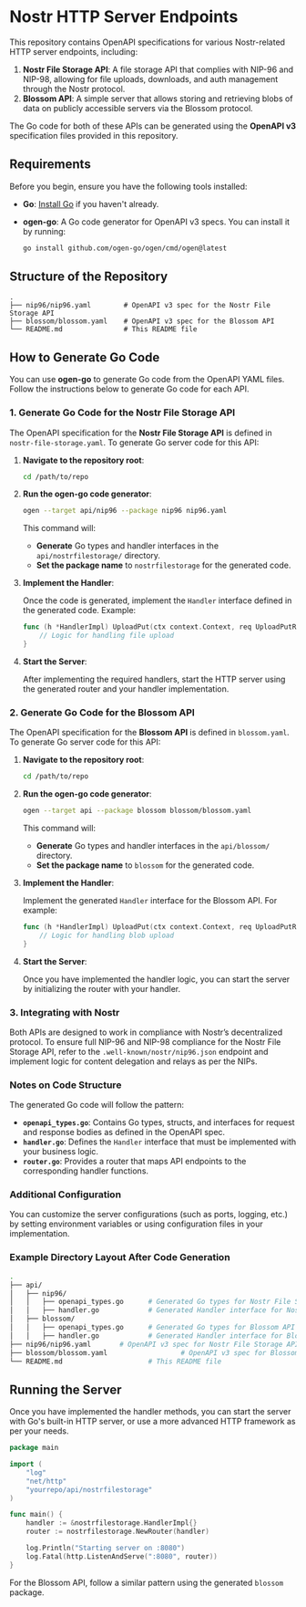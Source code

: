 # Nostr HTTP Server Endpoints

This repository contains OpenAPI specifications for various Nostr-related HTTP server endpoints, including:

1. **Nostr File Storage API**: A file storage API that complies with NIP-96 and NIP-98, allowing for file uploads, downloads, and auth management through the Nostr protocol.
2. **Blossom API**: A simple server that allows storing and retrieving blobs of data on publicly accessible servers via the Blossom protocol.

The Go code for both of these APIs can be generated using the **OpenAPI v3** specification files provided in this repository.

## Requirements

Before you begin, ensure you have the following tools installed:

- **Go**: [Install Go](https://golang.org/doc/install) if you haven't already.
- **ogen-go**: A Go code generator for OpenAPI v3 specs. You can install it by running:
  
  ```bash
  go install github.com/ogen-go/ogen/cmd/ogen@latest
  ```

## Structure of the Repository

```
.
├── nip96/nip96.yaml        # OpenAPI v3 spec for the Nostr File Storage API
├── blossom/blossom.yaml    # OpenAPI v3 spec for the Blossom API
└── README.md               # This README file
```

## How to Generate Go Code

You can use **ogen-go** to generate Go code from the OpenAPI YAML files. Follow the instructions below to generate Go code for each API.

### 1. Generate Go Code for the **Nostr File Storage API**

The OpenAPI specification for the **Nostr File Storage API** is defined in `nostr-file-storage.yaml`. To generate Go server code for this API:

1. **Navigate to the repository root**:

   ```bash
   cd /path/to/repo
   ```

2. **Run the ogen-go code generator**:

   ```bash
   ogen --target api/nip96 --package nip96 nip96.yaml
   ```

   This command will:
   - **Generate** Go types and handler interfaces in the `api/nostrfilestorage/` directory.
   - **Set the package name** to `nostrfilestorage` for the generated code.

3. **Implement the Handler**:

   Once the code is generated, implement the `Handler` interface defined in the generated code. Example:

   ```go
   func (h *HandlerImpl) UploadPut(ctx context.Context, req UploadPutReq) (UploadPutRes, error) {
       // Logic for handling file upload
   }
   ```

4. **Start the Server**:

   After implementing the required handlers, start the HTTP server using the generated router and your handler implementation.

### 2. Generate Go Code for the **Blossom API**

The OpenAPI specification for the **Blossom API** is defined in `blossom.yaml`. To generate Go server code for this API:

1. **Navigate to the repository root**:

   ```bash
   cd /path/to/repo
   ```

2. **Run the ogen-go code generator**:

   ```bash
   ogen --target api --package blossom blossom/blossom.yaml
   ```

   This command will:
   - **Generate** Go types and handler interfaces in the `api/blossom/` directory.
   - **Set the package name** to `blossom` for the generated code.

3. **Implement the Handler**:

   Implement the generated `Handler` interface for the Blossom API. For example:

   ```go
   func (h *HandlerImpl) UploadPut(ctx context.Context, req UploadPutReq) (UploadPutRes, error) {
       // Logic for handling blob upload
   }
   ```

4. **Start the Server**:

   Once you have implemented the handler logic, you can start the server by initializing the router with your handler.

### 3. Integrating with Nostr

Both APIs are designed to work in compliance with Nostr’s decentralized protocol. To ensure full NIP-96 and NIP-98 compliance for the Nostr File Storage API, refer to the `.well-known/nostr/nip96.json` endpoint and implement logic for content delegation and relays as per the NIPs.

### Notes on Code Structure

The generated Go code will follow the pattern:

- **`openapi_types.go`**: Contains Go types, structs, and interfaces for request and response bodies as defined in the OpenAPI spec.
- **`handler.go`**: Defines the `Handler` interface that must be implemented with your business logic.
- **`router.go`**: Provides a router that maps API endpoints to the corresponding handler functions.

### Additional Configuration

You can customize the server configurations (such as ports, logging, etc.) by setting environment variables or using configuration files in your implementation.

### Example Directory Layout After Code Generation

```bash
.
├── api/
│   ├── nip96/
│   │   ├── openapi_types.go      # Generated Go types for Nostr File Storage API
│   │   ├── handler.go            # Generated Handler interface for Nostr File Storage API
│   ├── blossom/
│   │   ├── openapi_types.go      # Generated Go types for Blossom API
│   │   ├── handler.go            # Generated Handler interface for Blossom API
├── nip96/nip96.yaml       # OpenAPI v3 spec for Nostr File Storage API
├── blossom/blossom.yaml                  # OpenAPI v3 spec for Blossom API
└── README.md                     # This README file
```

## Running the Server

Once you have implemented the handler methods, you can start the server with Go's built-in HTTP server, or use a more advanced HTTP framework as per your needs.

```go
package main

import (
    "log"
    "net/http"
    "yourrepo/api/nostrfilestorage"
)

func main() {
    handler := &nostrfilestorage.HandlerImpl{}
    router := nostrfilestorage.NewRouter(handler)

    log.Println("Starting server on :8080")
    log.Fatal(http.ListenAndServe(":8080", router))
}
```

For the Blossom API, follow a similar pattern using the generated `blossom` package.
